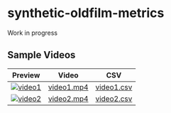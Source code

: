 # synthetic-oldfilm-metrics

Work in progress
## Sample Videos

| Preview | Video | CSV |
|---------|-------|-----|
| [![video1](samples/video1_thumbnail.jpg)](samples/video1.mp4) | [video1.mp4](samples/video1.mp4) | [video1.csv](samples/video1.csv) |
| [![video2](samples/video2_thumbnail.jpg)](samples/video2.mp4) | [video2.mp4](samples/video2.mp4) | [video2.csv](samples/video2.csv) |
